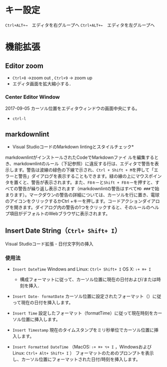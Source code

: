 # キー設定
`Ctrl+ALT+→`　エディタを右グループへ
`Ctrl+ALT+←`　エディタを左グループへ





# 機能拡張

## Editor zoom
* `Ctrl+8` ->zoom out , `Ctrl+9`  -> zoom up
* エディタ画面を拡大縮小する．

### Center Editor Window

2017-09-05
カーソル位置をエディタウィンドウの画面中央にする。
* `ctrl-l`

## markdownlint

* Visual StudioコードのMarkdown lintingとスタイルチェック*

markdownlintがインストールされたCodeでMarkdownファイ ルを編集するとき、markdownlintのルール（下記参照）に違反する行は、エディタで警告を表示します。警告は波線の緑色の下線で示され、`Ctrl + Shift + M`を押して「エラーと警告」ダイアログを表示することもできます。緑の線の上にマウスポインタを置くと、警告が表示されます。また、`F8キー`と`Shift + F8キー`を押すと、すべての警告が繰り返し表示されます（markdownlintの警告はすべて`MD ###`で始まります）。マークダウンの警告の詳細については、カーソルを行に置き、電球のアイコンをクリックするかCtrl +キーを押します。コードアクションダイアログを開きます。ダイアログ内の警告の1つをクリックすると、そのルールのヘルプ項目がデフォルトのWebブラウザに表示されます。


## Insert Date String（`Ctrl+ Shift+ I`）

Visual Studioコード拡張 - 日付文字列の挿入

### 使用法

* `Insert DateTime` Windows and Linux: `Ctrl+ Shift+ I`  OS X: `⇧+ ⌘+ I`
  * 構成フォーマットに従って、カーソル位置に現在の日付および/または時刻を挿入．
* `Insert Date- formatDate` カーソル位置に設定されたフォーマット（）に従って現在の日付を挿入します。

* `Insert Time`  設定したフォーマット（formatTime）に従って現在時刻をカーソル位置に挿入します。
* `Insert Timestamp`  現在のタイムスタンプをミリ秒単位でカーソル位置に挿入します。
* `Insert Formatted DateTime`
（MacOS: `⇧+ ⌘+ ⌥+ I` ，WindowsおよびLinux: `Ctrl+ Alt+ Shift+ I` ）
フォーマットのためのプロンプトを表示し、カーソル位置にフォーマットされた日付/時刻を挿入します。



